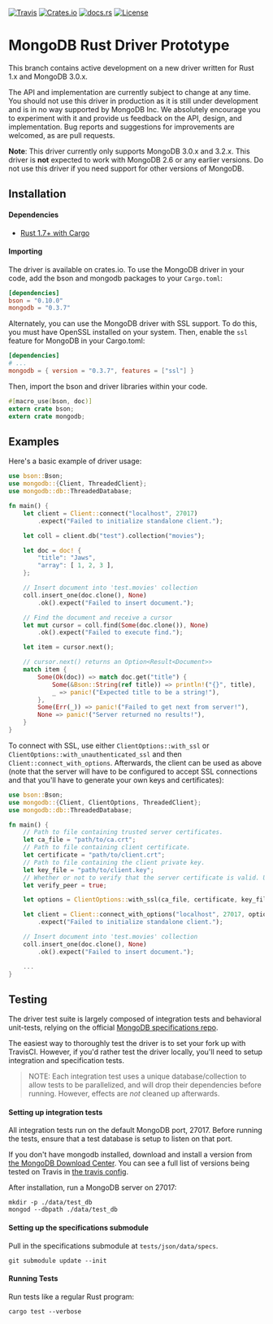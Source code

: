 [![Travis](https://travis-ci.org/mongodb-labs/mongo-rust-driver-prototype.svg)](https://travis-ci.org/mongodb-labs/mongo-rust-driver-prototype) [![Crates.io](https://img.shields.io/crates/v/mongodb.svg)](https://crates.io/crates/mongodb) [![docs.rs](https://docs.rs/mongodb/badge.svg)](https://docs.rs/mongodb) [![License](https://img.shields.io/badge/license-Apache%202.0-blue.svg)](LICENSE)

MongoDB Rust Driver Prototype
=============================

This branch contains active development on a new driver written for Rust 1.x and MongoDB 3.0.x.

The API and implementation are currently subject to change at any time. You should not use this driver in production as it is still under development and is in no way supported by MongoDB Inc. We absolutely encourage you to experiment with it and provide us feedback on the API, design, and implementation. Bug reports and suggestions for improvements are welcomed, as are pull requests.

**Note**: This driver currently only supports MongoDB 3.0.x and 3.2.x. This driver is **not** expected to work with MongoDB 2.6 or any earlier versions. Do not use this driver if you need support for other versions of MongoDB.

Installation
------------

#### Dependencies

-	[Rust 1.7+ with Cargo](http://rust-lang.org)

#### Importing

The driver is available on crates.io. To use the MongoDB driver in your code, add the bson and mongodb packages to your `Cargo.toml`:

```toml
[dependencies]
bson = "0.10.0"
mongodb = "0.3.7"
```

Alternately, you can use the MongoDB driver with SSL support. To do this, you must have OpenSSL installed on your system. Then, enable the `ssl` feature for MongoDB in your Cargo.toml:

```toml
[dependencies]
# ...
mongodb = { version = "0.3.7", features = ["ssl"] }
```

Then, import the bson and driver libraries within your code.

```rust
#[macro_use(bson, doc)]
extern crate bson;
extern crate mongodb;
```

Examples
--------

Here's a basic example of driver usage:

```rust
use bson::Bson;
use mongodb::{Client, ThreadedClient};
use mongodb::db::ThreadedDatabase;

fn main() {
    let client = Client::connect("localhost", 27017)
        .expect("Failed to initialize standalone client.");

    let coll = client.db("test").collection("movies");

    let doc = doc! { 
        "title": "Jaws",
        "array": [ 1, 2, 3 ],
    };

    // Insert document into 'test.movies' collection
    coll.insert_one(doc.clone(), None)
        .ok().expect("Failed to insert document.");

    // Find the document and receive a cursor
    let mut cursor = coll.find(Some(doc.clone()), None)
        .ok().expect("Failed to execute find.");

    let item = cursor.next();

    // cursor.next() returns an Option<Result<Document>>
    match item {
        Some(Ok(doc)) => match doc.get("title") {
            Some(&Bson::String(ref title)) => println!("{}", title),
            _ => panic!("Expected title to be a string!"),
        },
        Some(Err(_)) => panic!("Failed to get next from server!"),
        None => panic!("Server returned no results!"),
    }
}
```

To connect with SSL, use either `ClientOptions::with_ssl` or `ClientOptions::with_unauthenticated_ssl` and then `Client::connect_with_options`. Afterwards, the client can be used as above (note that the server will have to be configured to accept SSL connections and that you'll have to generate your own keys and certificates):

```rust
use bson::Bson;
use mongodb::{Client, ClientOptions, ThreadedClient};
use mongodb::db::ThreadedDatabase;

fn main() {
    // Path to file containing trusted server certificates.
    let ca_file = "path/to/ca.crt";
    // Path to file containing client certificate.
    let certificate = "path/to/client.crt";
    // Path to file containing the client private key.
    let key_file = "path/to/client.key";
    // Whether or not to verify that the server certificate is valid. Unless you're just testing out something locally, this should ALWAYS be true.
    let verify_peer = true;

    let options = ClientOptions::with_ssl(ca_file, certificate, key_file, verify_peer);

    let client = Client::connect_with_options("localhost", 27017, options)
        .expect("Failed to initialize standalone client.");

    // Insert document into 'test.movies' collection
    coll.insert_one(doc.clone(), None)
        .ok().expect("Failed to insert document.");

    ...
}
```

Testing
-------

The driver test suite is largely composed of integration tests and behavioral unit-tests, relying on the official [MongoDB specifications repo](https://github.com/mongodb/specifications). 

The easiest way to thoroughly test the driver is to set your fork up with TravisCI. However, if you'd rather test the driver locally, you'll need to setup integration and specification tests.

> NOTE: Each integration test uses a unique database/collection to allow tests to be parallelized, and will drop their dependencies before running. However, effects are _not_ cleaned up afterwards.

#### Setting up integration tests

All integration tests run on the default MongoDB port, 27017. Before running the tests, ensure that a test database is setup to listen on that port.

If you don't have mongodb installed, download and install a version from [the MongoDB Download Center](https://www.mongodb.com/download-center). You can see a full list of versions being tested on Travis in [the travis config](/.travis.yml).

After installation, run a MongoDB server on 27017:

```
mkdir -p ./data/test_db
mongod --dbpath ./data/test_db
```

#### Setting up the specifications submodule

Pull in the specifications submodule at `tests/json/data/specs`.

```
git submodule update --init
```

#### Running Tests

Run tests like a regular Rust program:

```
cargo test --verbose
```

